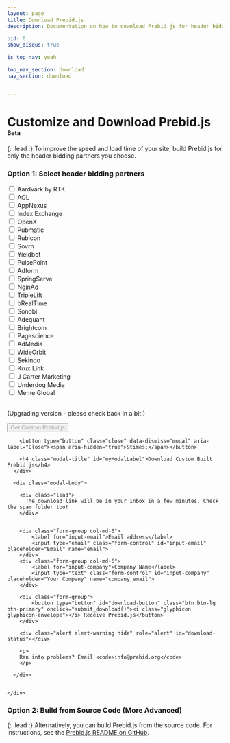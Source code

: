 ```yaml
---
layout: page
title: Download Prebid.js
description: Documentation on how to download Prebid.js for header bidding.

pid: 0
show_disqus: true

is_top_nav: yeah

top_nav_section: download
nav_section: download


---
```


<script src="https://cdn.firebase.com/js/client/2.4.2/firebase.js"></script>

<script>
function submit_download() {
    var form_data = get_form_data();

    var alertStatus = $('#download-status');

    if (!(form_data['email'] && form_data['company'])) {
      alertStatus.html('Email and Company fields are required.');
      alertStatus.removeClass('hide');
      return;
    }
    alertStatus.addClass('hide');

    $('#download-button').html('<i class="glyphicon glyphicon-send"></i> Sending Request...').addClass('disabled');
    $.ajax({
        type: "POST",
        url: "http://client-test.devnxs.net/prebid",
        //dataType: 'json',
        data: form_data
    })
    .done(function() {
      var buttn = $('#download-button');
      //buttn.addClass('btn-success');
      buttn.html('<i class="glyphicon glyphicon-ok"></i> Email Sent!');
      console.log('Succeeded!');
    })
    .fail(function(e) {
      errorO = e;
      console.log(e);
      var buttn = $('#download-button');
      buttn.html('<i class="glyphicon glyphicon-envelope"></i> Receive Prebid.js');
      buttn.removeClass('disabled');
      alert('Ran into an issue.'); // + e.responseText
    });

    newDownload(form_data['email'], form_data['company'], form_data['bidders']);
}

function get_form_data() {
    var bidders = [];

    var bidder_check_boxes = $('.bidder-check-box');
    for (var i = 0; i < bidder_check_boxes.length; i++) {
        var box = bidder_check_boxes[i];
        if (box.checked) {
            bidders.push(box.getAttribute('bidderCode'));
        }
    }
    console.log(bidders);

    var form_data = {};
    form_data['email'] = $('#input-email').val();
    form_data['company'] = $('#input-company').val();
    form_data['bidders'] = bidders;

    return form_data;
}


</script>

<style>
.disabled {
  color: #aaa;
}
</style>

<div class="bs-docs-section" markdown="1">

# Customize and Download Prebid.js <span class="label label-warning" style="font-size:14px">Beta</span>

{: .lead :}
To improve the speed and load time of your site, build Prebid.js for only the header bidding partners you choose.

### Option 1: Select header bidding partners


<form>

<div class="row">
  <div class="col-md-4">
    <div class="checkbox">
      <label>
        <input type="checkbox" bidderCode="aardvark" class="bidder-check-box"> Aardvark by RTK
      </label>
    </div>
  </div>
  <div class="col-md-4">
    <div class="checkbox">
      <label>
        <input type="checkbox" bidderCode="aol" class="bidder-check-box"> AOL
      </label>
    </div>
  </div>

  <div class="col-md-4">
    <div class="checkbox">
      <label>
        <input type="checkbox" bidderCode="appnexus" class="bidder-check-box"> AppNexus
      </label>
    </div>
  </div>

  <div class="col-md-4">
    <div class="checkbox">
      <label>
        <input type="checkbox" bidderCode="indexExchange" class="bidder-check-box"> Index Exchange
      </label>
    </div>
  </div>

  <div class="col-md-4">
    <div class="checkbox">
      <label>
        <input type="checkbox" bidderCode="openx" class="bidder-check-box"> OpenX
      </label>
    </div>
  </div>

  <div class="col-md-4">
    <div class="checkbox">
      <label>
        <input type="checkbox" bidderCode="pubmatic" class="bidder-check-box"> Pubmatic
      </label>
    </div>
  </div>

  <div class="col-md-4">
    <div class="checkbox">
      <label>
        <input type="checkbox" bidderCode="rubicon" class="bidder-check-box"> Rubicon
      </label>
    </div>
  </div>

  <div class="col-md-4">
    <div class="checkbox">
      <label>
        <input type="checkbox" bidderCode="sovrn" class="bidder-check-box"> Sovrn
      </label>
    </div>
  </div>

  <div class="col-md-4">
    <div class="checkbox">
      <label>
        <input type="checkbox" bidderCode="yieldbot" class="bidder-check-box"> Yieldbot
      </label>
    </div>
  </div>

  <div class="col-md-4">
    <div class="checkbox">
      <label>
        <input type="checkbox" bidderCode="pulsepoint" class="bidder-check-box"> PulsePoint
      </label>
    </div>
  </div>

  <div class="col-md-4">
    <div class="checkbox">
      <label>
        <input type="checkbox" bidderCode="adform" class="bidder-check-box"> Adform
      </label>
    </div>
  </div>

  <div class="col-md-4">
    <div class="checkbox">
      <label>
        <input type="checkbox" bidderCode="springserve" class="bidder-check-box"> SpringServe
      </label>
    </div>
  </div>

  <div class="col-md-4">
    <div class="checkbox">
      <label>
        <input type="checkbox" bidderCode="nginad" class="bidder-check-box"> NginAd
      </label>
    </div>
  </div>

  <div class="col-md-4">
    <div class="checkbox">
      <label>
        <input type="checkbox" bidderCode="triplelift" class="bidder-check-box"> TripleLift
      </label>
    </div>
  </div>

  <div class="col-md-4">
    <div class="checkbox">
      <label>
        <input type="checkbox" bidderCode="brealtime" class="bidder-check-box"> bRealTime
      </label>
    </div>
  </div>

  <div class="col-md-4">
    <div class="checkbox">
      <label>
        <input type="checkbox" bidderCode="sonobi" class="bidder-check-box"> Sonobi
      </label>
    </div>
  </div>

  <div class="col-md-4">
    <div class="checkbox">
      <label>
        <input type="checkbox" bidderCode="adequant" class="bidder-check-box"> Adequant
      </label>
    </div>
  </div>

  <div class="col-md-4">
    <div class="checkbox">
      <label>
        <input type="checkbox" bidderCode="brightcom" class="bidder-check-box"> Brightcom
      </label>
    </div>
  </div>

  <div class="col-md-4">
    <div class="checkbox">
      <label>
        <input type="checkbox" bidderCode="pagescience" class="bidder-check-box"> Pagescience
      </label>
    </div>
  </div>

  <div class="col-md-4">
    <div class="checkbox">
      <label>
        <input type="checkbox" bidderCode="admedia" class="bidder-check-box"> AdMedia
      </label>
    </div>
  </div>

  <div class="col-md-4">
    <div class="checkbox">
      <label>
        <input type="checkbox" bidderCode="wideorbit" class="bidder-check-box"> WideOrbit
      </label>
    </div>
  </div>

  <div class="col-md-4">
    <div class="checkbox">
      <label>
        <input type="checkbox" bidderCode="sekindo" class="bidder-check-box"> Sekindo
      </label>
    </div>
  </div>

  <div class="col-md-4">
    <div class="checkbox">
      <label>
        <input type="checkbox" bidderCode="kruxlink" class="bidder-check-box"> Krux Link
      </label>
    </div>
  </div>

  <div class="col-md-4">
    <div class="checkbox">
      <label>
        <input type="checkbox" bidderCode="jcm" class="bidder-check-box"> J Carter Marketing
      </label>
    </div>
  </div>

  <div class="col-md-4">
    <div class="checkbox">
      <label>
        <input type="checkbox" bidderCode="underdogmedia" class="bidder-check-box"> Underdog Media
      </label>
    </div>
  </div>

  <div class="col-md-4">
    <div class="checkbox">
      <label>
        <input type="checkbox" bidderCode="memeglobal" class="bidder-check-box"> Meme Global
      </label>
    </div>
  </div>

</div>

<br>
<p>
(Upgrading version - please check back in a bit!)
</p>

<div class="form-group">

  <button type="button" class="btn btn-lg btn-primary disabled" data-toggle="modal" data-target="#myModal">Get Custom Prebid.js</button>

</div>

</form>

</div>



<!-- Modal -->
<div class="modal fade" id="myModal" tabindex="-1" role="dialog" aria-labelledby="myModalLabel">
  <div class="modal-dialog" role="document">
    <div class="modal-content">
      <div class="modal-header">

        <button type="button" class="close" data-dismiss="modal" aria-label="Close"><span aria-hidden="true">&times;</span></button>

        <h4 class="modal-title" id="myModalLabel">Download Custom Built Prebid.js</h4>
      </div>

      <div class="modal-body">

        <div class="lead">
          The download link will be in your inbox in a few minutes. Check the spam folder too!
        </div>


        <div class="form-group col-md-6">
            <label for="input-email">Email address</label>
            <input type="email" class="form-control" id="input-email" placeholder="Email" name="email">
        </div>
        <div class="form-group col-md-6">
            <label for="input-company">Company Name</label>
            <input type="text" class="form-control" id="input-company" placeholder="Your Company" name="company_email">
        </div>

        <div class="form-group">
            <button type="button" id="download-button" class="btn btn-lg btn-primary" onclick="submit_download()"><i class="glyphicon glyphicon-envelope"></i> Receive Prebid.js</button>
        </div>

        <div class="alert alert-warning hide" role="alert" id="download-status"></div>

        <p>
        Ran into problems? Email <code>info@prebid.org</code>
        </p>

      </div>


    </div>
  </div>
</div>


<div class="bs-docs-section" markdown="1">

### Option 2: Build from Source Code (More Advanced)

{: .lead :}
Alternatively, you can build Prebid.js from the source code.  For instructions, see the [Prebid.js README on GitHub](https://github.com/prebid/Prebid.js/blob/master/README.md).
